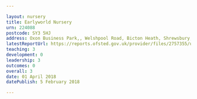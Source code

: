 ```yaml
---

layout: nursery
title: Earlyworld Nursery
urn: 224088
postcode: SY3 5HJ
address: Oxon Business Park,, Welshpool Road, Bicton Heath, Shrewsbury, Shropshire, SY3 5HJ
latestReportUrl: https://reports.ofsted.gov.uk/provider/files/2757355/urn/224088.pdf
teaching: 3
development: 0
leadership: 3
outcomes: 0
overall: 3
date: 01 April 2018 
datePublish: 5 February 2018

---
```

